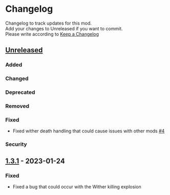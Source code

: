 # Changelog
Changelog to track updates for this mod.  
    Add your changes to Unreleased if you want to commit.  
    Please write according to [Keep a Changelog](https://keepachangelog.com/en/1.0.0/)

## [Unreleased]

### Added

### Changed

### Deprecated

### Removed

### Fixed
- Fixed wither death handling that could cause issues with other mods [#4](https://github.com/MORIMORI0317/BEStyleWither/issues/4)
### Security

## [1.3.1] - 2023-01-24

### Fixed
- Fixed a bug that could occur with the Wither killing explosion

[Unreleased]: https://github.com/MORIMORI0317/BEStyleWither/compare/v1.3.1...HEAD
[1.3.1]: https://github.com/MORIMORI0317/BEStyleWither/commits/v1.3.1
